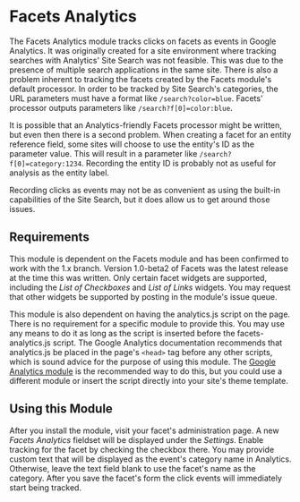 # Facets Analytics
The Facets Analytics module tracks clicks on facets as events in Google
Analytics.  It was originally created for a site environment where tracking
searches with Analytics' Site Search was not feasible.  This was due to the
presence of multiple search applications in the same site.  There is also a
problem inherent to tracking the facets created by the Facets module's default
processor.  In order to be tracked by Site Search's categories, the URL
parameters must have a format like ```/search?color=blue```.  Facets' processor
outputs parameters like ```/search?f[0]=color:blue```.

It is possible that an Analytics-friendly Facets processor might be written, but
even then there is a second problem.  When creating a facet for an entity
reference field, some sites will choose to use the entity's ID as the parameter
value.  This will result in a parameter like ```/search?f[0]=category:1234```.
Recording the entity ID is probably not as useful for analysis as the entity
label.

Recording clicks as events may not be as convenient as using the built-in
capabilities of the Site Search, but it does allow us to get around those
issues.

## Requirements
This module is dependent on the Facets module and has been confirmed to work
with the 1.x branch.  Version 1.0-beta2 of Facets was the latest release at the
time this was written.  Only certain facet widgets are supported, including
the _List of Checkboxes_ and _List of Links_ widgets.  You may request that
other widgets be supported by posting in the module's issue queue.

This module is also dependent on having the analytics.js script on the page.
There is no requirement for a specific module to provide this.  You may use any
means to do it as long as the script is inserted before the facets-analytics.js
script.  The Google Analytics documentation recommends that analytics.js be
placed in the page's ```<head>``` tag before any other scripts, which is sound
advice for the purpose of using this module.  The
[Google Analytics module](https://www.drupal.org/project/google_analytics) is
the recommended way to do this, but you could use a different module or insert
the script directly into your site's theme template.

## Using this Module
After you install the module, visit your facet's administration page.  A new
_Facets Analytics_ fieldset will be displayed under the _Settings_.  Enable
tracking for the facet by checking the checkbox there.  You may provide custom
text that will be displayed as the event's category name in Analytics.
Otherwise, leave the text field blank to use the facet's name as the category.
After you save the facet's form the click events will immediately start being
tracked.
